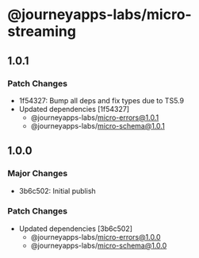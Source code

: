 # @journeyapps-labs/micro-streaming

## 1.0.1

### Patch Changes

- 1f54327: Bump all deps and fix types due to TS5.9
- Updated dependencies [1f54327]
  - @journeyapps-labs/micro-errors@1.0.1
  - @journeyapps-labs/micro-schema@1.0.1

## 1.0.0

### Major Changes

- 3b6c502: Initial publish

### Patch Changes

- Updated dependencies [3b6c502]
  - @journeyapps-labs/micro-errors@1.0.0
  - @journeyapps-labs/micro-schema@1.0.0
